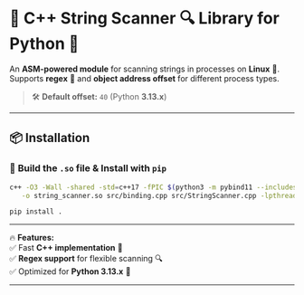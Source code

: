 # 🚀 C++ String Scanner 🔍 Library for Python 🐍  

An **ASM-powered module** for scanning strings in processes on **Linux** 🐧.  
Supports **regex** 🔢 and **object address offset** for different process types.  

> 🛠 **Default offset:** `40` (Python **3.13.x**)  

---

## 📦 Installation  

### 🔧 **Build the `.so` file** & Install with `pip`  

```bash
c++ -O3 -Wall -shared -std=c++17 -fPIC $(python3 -m pybind11 --includes) \
   -o string_scanner.so src/binding.cpp src/StringScanner.cpp -lpthread

pip install .
```

---

🔥 **Features:**  
✅ Fast **C++ implementation** 🚀  
✅ **Regex support** for flexible scanning 🔍  
✅ Optimized for **Python 3.13.x** 🐍  

---
